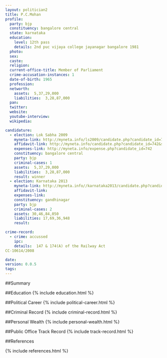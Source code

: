 ```yaml
---
layout: politician2
title: P.C.Mohan
profile: 
  party: bjp
  constituency: bangalore central
  state: karnataka
  education: 
    level: 12th pass
    details: 2nd puc vijaya college jayanagar bangalore 1981
  photo: 
  sex: 
  caste: 
  religion: 
  current-office-title: Member of Parliament
  crime-accusation-instances: 1
  date-of-birth: 1965
  profession: 
  networth: 
    assets:  5,37,29,000
    liabilities:  3,28,87,000
  pan: 
  twitter: 
  website: 
  youtube-interview: 
  wikipedia: 

candidature: 
  - election: Lok Sabha 2009
    myneta-link: http://myneta.info/ls2009/candidate.php?candidate_id=742
    affidavit-link: http://myneta.info/candidate.php?candidate_id=742&scan=original
    expenses-link: http://myneta.info/expense.php?candidate_id=742
    constituency: bangalore central 
    party: bjp
    criminal-cases: 1
    assets:  5,37,29,000
    liabilities:  3,28,87,000
    result: winner 
  - election: Karnataka 2013
    myneta-link: http://myneta.info//karnataka2013/candidate.php?candidate_id=399
    affidavit-link: 
    expenses-link: 
    constituency: gandhinagar 
    party: bjp
    criminal-cases: 2
    assets: 30,46,84,050
    liabilities: 17,69,36,948
    result:  

crime-record: 
  - crime: accussed
    ipc: 
    details:  147 & 174(A) of the Railway Act
CC-10614/2008  

date: 
version: 0.0.5
tags: 
---
```

##Summary


##Education
{% include education.html %}


##Political Career
{% include political-career.html %}


##Criminal Record
{% include criminal-record.html %}


##Personal Wealth
{% include personal-wealth.html %}


##Public Office Track Record
{% include track-record.html %}


##References


{% include references.html %}
